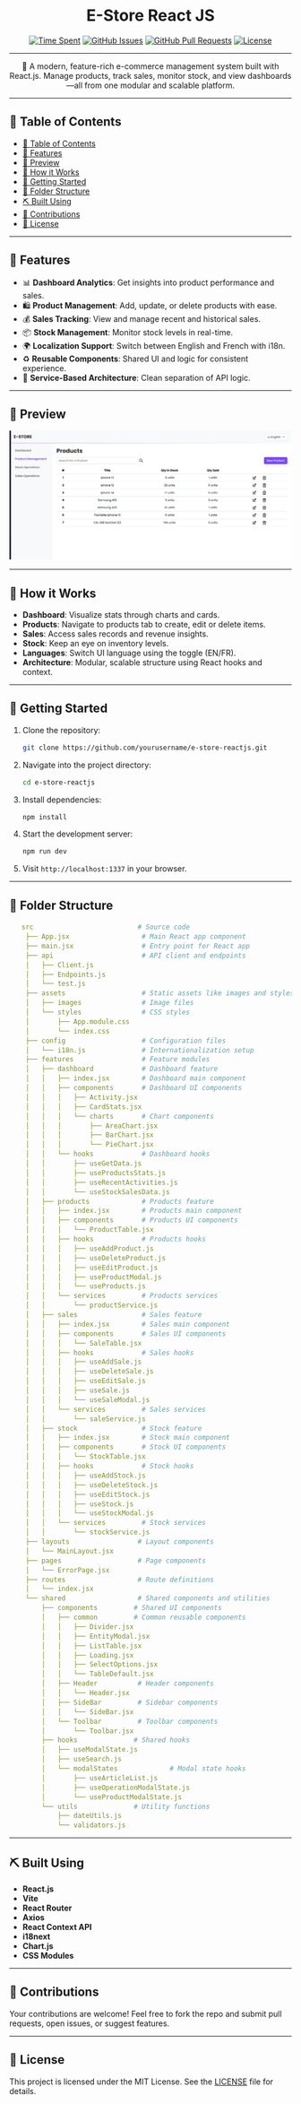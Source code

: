 <h1 align="center">E-Store React JS</h1>

<div align="center">

[![Time Spent](https://wakatime.com/badge/user/99386bc4-1e8a-4a85-849a-2382efb82b50/project/a33eb78f-7d1c-446c-a4de-ebbe956777d0.svg)](https://wakatime.com/badge/user/99386bc4-1e8a-4a85-849a-2382efb82b50/project/a33eb78f-7d1c-446c-a4de-ebbe956777d0)
[![GitHub Issues](https://img.shields.io/github/issues/devddine/E-Store-reactjs.svg)](https://github.com/devddine/E-Store-reactjs/issues)
[![GitHub Pull Requests](https://img.shields.io/github/issues-pr/devddine/E-Store-reactjs.svg)](https://github.com/devddine/E-Store-reactjs/pulls)
[![License](https://img.shields.io/badge/license-MIT-blue.svg)](/LICENSE)

</div>

---

<p align="center">
🛒 A modern, feature-rich e-commerce management system built with React.js.  
Manage products, track sales, monitor stock, and view dashboards—all from one modular and scalable platform.
</p>

---

## 📝 Table of Contents

- [📝 Table of Contents](#-table-of-contents)
- [🌟 Features](#-features)
- [📐 Preview](#-preview)
- [💭 How it Works](#-how-it-works)
- [🏁 Getting Started](#-getting-started)
- [📁 Folder Structure](#-folder-structure)
- [⛏️ Built Using](#️-built-using)
- [🤝 Contributions](#-contributions)
- [📜 License](#-license)

---

## 🌟 Features

- 📊 **Dashboard Analytics**: Get insights into product performance and sales.
- 🛍 **Product Management**: Add, update, or delete products with ease.
- 💰 **Sales Tracking**: View and manage recent and historical sales.
- 📦 **Stock Management**: Monitor stock levels in real-time.
- 🌍 **Localization Support**: Switch between English and French with i18n.
- ♻️ **Reusable Components**: Shared UI and logic for consistent experience.
- 🔌 **Service-Based Architecture**: Clean separation of API logic.

---

## 📐 Preview

![Preview](./src/assets/images/preview.png)

---

## 💭 How it Works

- **Dashboard**: Visualize stats through charts and cards.
- **Products**: Navigate to products tab to create, edit or delete items.
- **Sales**: Access sales records and revenue insights.
- **Stock**: Keep an eye on inventory levels.
- **Languages**: Switch UI language using the toggle (EN/FR).
- **Architecture**: Modular, scalable structure using React hooks and context.

---

## 🏁 Getting Started

1. Clone the repository:

   ```bash
   git clone https://github.com/yourusername/e-store-reactjs.git
   ```

2. Navigate into the project directory:

   ```bash
   cd e-store-reactjs
   ```

3. Install dependencies:

   ```bash
   npm install
   ```

4. Start the development server:

   ```bash
   npm run dev
   ```

5. Visit `http://localhost:1337` in your browser.

---

## 📁 Folder Structure

```yaml
   src                          # Source code
    ├── App.jsx                  # Main React app component
    ├── main.jsx                 # Entry point for React app
    ├── api                      # API client and endpoints
    │   ├── Client.js
    │   ├── Endpoints.js
    │   └── test.js
    ├── assets                   # Static assets like images and styles
    │   ├── images               # Image files
    │   └── styles               # CSS styles
    │       ├── App.module.css
    │       └── index.css
    ├── config                   # Configuration files
    │   └── i18n.js              # Internationalization setup
    ├── features                 # Feature modules
    │   ├── dashboard            # Dashboard feature
    │   │   ├── index.jsx        # Dashboard main component
    │   │   ├── components       # Dashboard UI components
    │   │   │   ├── Activity.jsx
    │   │   │   ├── CardStats.jsx
    │   │   │   └── charts       # Chart components
    │   │   │       ├── AreaChart.jsx
    │   │   │       ├── BarChart.jsx
    │   │   │       └── PieChart.jsx
    │   │   └── hooks            # Dashboard hooks
    │   │       ├── useGetData.js
    │   │       ├── useProductsStats.js
    │   │       ├── useRecentActivities.js
    │   │       └── useStockSalesData.js
    │   ├── products             # Products feature
    │   │   ├── index.jsx        # Products main component
    │   │   ├── components       # Products UI components
    │   │   │   └── ProductTable.jsx
    │   │   ├── hooks            # Products hooks
    │   │   │   ├── useAddProduct.js
    │   │   │   ├── useDeleteProduct.js
    │   │   │   ├── useEditProduct.js
    │   │   │   ├── useProductModal.js
    │   │   │   └── useProducts.js
    │   │   └── services         # Products services
    │   │       └── productService.js
    │   ├── sales                # Sales feature
    │   │   ├── index.jsx        # Sales main component
    │   │   ├── components       # Sales UI components
    │   │   │   └── SaleTable.jsx
    │   │   ├── hooks            # Sales hooks
    │   │   │   ├── useAddSale.js
    │   │   │   ├── useDeleteSale.js
    │   │   │   ├── useEditSale.js
    │   │   │   ├── useSale.js
    │   │   │   └── useSaleModal.js
    │   │   └── services         # Sales services
    │   │       └── saleService.js
    │   ├── stock                # Stock feature
    │   │   ├── index.jsx        # Stock main component
    │   │   ├── components       # Stock UI components
    │   │   │   └── StockTable.jsx
    │   │   ├── hooks            # Stock hooks
    │   │   │   ├── useAddStock.js
    │   │   │   ├── useDeleteStock.js
    │   │   │   ├── useEditStock.js
    │   │   │   ├── useStock.js
    │   │   │   └── useStockModal.js
    │   │   └── services         # Stock services
    │   │       └── stockService.js
    ├── layouts                 # Layout components
    │   └── MainLayout.jsx
    ├── pages                   # Page components
    │   └── ErrorPage.jsx
    ├── routes                  # Route definitions
    │   └── index.jsx
    └── shared                  # Shared components and utilities
        ├── components         # Shared UI components
        │   ├── common         # Common reusable components
        │   │   ├── Divider.jsx
        │   │   ├── EntityModal.jsx
        │   │   ├── ListTable.jsx
        │   │   ├── Loading.jsx
        │   │   ├── SelectOptions.jsx
        │   │   └── TableDefault.jsx
        │   ├── Header          # Header components
        │   │   └── Header.jsx
        │   ├── SideBar         # Sidebar components
        │   │   └── SideBar.jsx
        │   └── Toolbar         # Toolbar components
        │       └── Toolbar.jsx
        ├── hooks              # Shared hooks
        │   ├── useModalState.js
        │   ├── useSearch.js
        │   └── modalStates             # Modal state hooks
        │       ├── useArticleList.js
        │       ├── useOperationModalState.js
        │       └── useProductModalState.js
        └── utils              # Utility functions
            ├── dateUtils.js
            └── validators.js

```

---

## ⛏️ Built Using

- **React.js**
- **Vite**
- **React Router**
- **Axios**
- **React Context API**
- **i18next**
- **Chart.js**
- **CSS Modules**

---

## 🤝 Contributions

Your contributions are welcome! Feel free to fork the repo and submit pull requests, open issues, or suggest features.

---

## 📜 License

This project is licensed under the MIT License. See the [LICENSE](/LICENSE) file for details.

